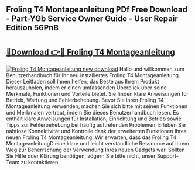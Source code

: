 ## Froling T4 Montageanleitung PDf Free Download - Part-YGb Service Owner Guide - User Repair Edition 56PnB

# <h2><a href="http://df7lgab.blite.top/?on=Froling+T4+Montageanleitung">🔗Download 👉🔴 Froling T4 Montageanleitung</a></h2>

[![Froling T4 Montageanleitung new download](https://i.imgur.com/lujVjoI.png)](http://df7lgab.blite.top/?on=Froling+T4+Montageanleitung)
Hallo und willkommen zum Benutzerhandbuch für Ihr neu installiertes Froling T4 Montageanleitung. Dieser Leitfaden soll Ihnen helfen, das Beste aus Ihrem Produkt herauszuholen, indem er einen umfassenden Überblick über seine Merkmale, Funktionen und Vorteile bietet. Sie finden klare Anweisungen für Betrieb, Wartung und Fehlerbehebung. Bevor Sie Ihren Froling T4 Montageanleitung verwenden, machen Sie sich bitte mit seinen Funktionen und Merkmalen vertraut, indem Sie dieses Benutzerhandbuch lesen. Es enthält klare Anweisungen für Installation, Einrichtung und Betrieb sowie Tipps zur Fehlerbehebung bei häufig auftretenden Problemen. Erleben Sie nahtlose Konnektivität und Kontrolle dank der erweiterten Funktionen Ihres neuen Froling T4 Montageanleitung. Wir erwarten, dass das Froling T4 MontageanleitungD eine klare und leicht verständliche Ressource auf Ihrem Weg zur Beherrschung der Verwendung Ihres neuen Gadgets war. Sollten Sie Hilfe oder Klärung benötigen, zögern Sie bitte nicht, unser Support-Team zu kontaktieren.
